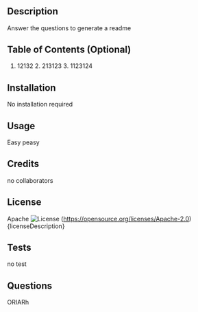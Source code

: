# <README Generator>

## Description

Answer the questions to generate a readme

## Table of Contents (Optional)

1. 12132 2. 213123 3. 1123124

## Installation

No installation required

## Usage

Easy peasy

## Credits

no collaborators

## License

Apache
![License](https://img.shields.io/badge/License-Apache_2.0-blue.svg)
(https://opensource.org/licenses/Apache-2.0)
{licenseDescription}

## Tests

no test

## Questions
ORIARh
